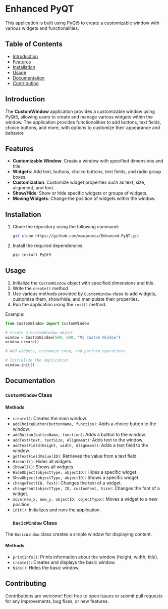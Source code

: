 # Enhanced PyQT

This application is built using PyQt5 to create a customizable window with various widgets and functionalities.

## Table of Contents

- [Introduction](#introduction)
- [Features](#features)
- [Installation](#installation)
- [Usage](#usage)
- [Documentation](#documentation)
- [Contributing](#contributing)

## Introduction

The **CustomWindow** application provides a customizable window using PyQt5, allowing users to create and manage various widgets within the window. The application provides functionalities to add buttons, text fields, choice buttons, and more, with options to customize their appearance and behavior.

## Features

- **Customizable Window**: Create a window with specified dimensions and title.
- **Widgets**: Add text, buttons, choice buttons, text fields, and radio group boxes.
- **Customization**: Customize widget properties such as text, size, alignment, and font.
- **Show/Hide**: Show or hide specific widgets or groups of widgets.
- **Moving Widgets**: Change the position of widgets within the window.

## Installation

1. Clone the repository using the following command:

    ```bash
    git clone https://github.com/maximnota/Enhanced-PyQT.git
    ```

2. Install the required dependencies:

    ```bash
    pip install PyQt5
    ```

## Usage

1. Initialize the `CustomWindow` object with specified dimensions and title.
2. Write the `create()` method
3. Use various methods provided by `CustomWindow` class to add widgets, customize them, show/hide, and manipulate their properties.
4. Run the application using the `init()` method.

Example:

```python
from CustomWindow import CustomWindow

# Create a CustomWindow object
window = CustomWindow(500, 600, "My Custom Window")
window.create()

# Add widgets, customize them, and perform operations

# Initialize the application
window.init()
```

## Documentation

### `CustomWindow` Class

#### Methods

- `create()`: Creates the main window.
- `addChoiceButton(buttonName, function)`: Adds a choice button to the window.
- `addButton(buttonName, function)`: Adds a button to the window.
- `addText(text, textSize, Alignment)`: Adds text to the window.
- `addTextField(height, width, Alignment)`: Adds a text field to the window.
- `getTextFieldValue(ID)`: Retrieves the value from a text field.
- `HideAll()`: Hides all widgets.
- `ShowAll()`: Shows all widgets.
- `HideObject(objectType, objectID)`: Hides a specific widget.
- `ShowObject(objectType, objectID)`: Shows a specific widget.
- `changeText(ID, Text)`: Changes the text of a widget.
- `changeFont(objectType, ID, customFont, Size)`: Changes the font of a widget.
- `move(new_x, new_y, objectID, objectType)`: Moves a widget to a new position.
- `init()`: Initializes and runs the application.
  ### `BasicWindow` Class

The `BasicWindow` class creates a simple window for displaying content.

#### Methods

- `printInfo()`: Prints information about the window (height, width, title).
- `create()`: Creates and displays the basic window.
- `hide()`: Hides the basic window.
## Contributing
Contributions are welcome! Feel free to open issues or submit pull requests for any improvements, bug fixes, or new features.
